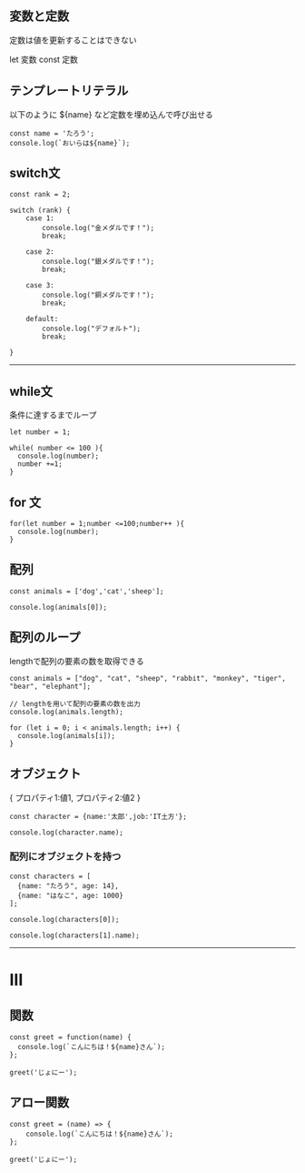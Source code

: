 ## 変数と定数

定数は値を更新することはできない

let 変数
const 定数

## テンプレートリテラル

以下のように ${name} など定数を埋め込んで呼び出せる

```
const name = 'たろう';
console.log(`おいらは${name}`);
```

## switch文

```
const rank = 2;

switch (rank) {
  	case 1:
		console.log("金メダルです！");
		break;

	case 2:
		console.log("銀メダルです！");
		break;

    case 3:
		console.log("銅メダルです！");
		break;
	
	default:
		console.log("デフォルト");
		break;	

}
```

---

## while文

条件に達するまでループ

```
let number = 1;

while( number <= 100 ){
  console.log(number);
  number +=1;
}
```

## for 文

```
for(let number = 1;number <=100;number++ ){
  console.log(number);
}
```

## 配列

```
const animals = ['dog','cat','sheep'];

console.log(animals[0]);
```

## 配列のループ

lengthで配列の要素の数を取得できる

```
const animals = ["dog", "cat", "sheep", "rabbit", "monkey", "tiger", "bear", "elephant"];

// lengthを用いて配列の要素の数を出力
console.log(animals.length);

for (let i = 0; i < animals.length; i++) {
  console.log(animals[i]);
}
```

## オブジェクト

{ プロパティ1:値1, プロパティ2:値2 }

```
const character = {name:'太郎',job:'IT土方'};

console.log(character.name);
```

### 配列にオブジェクトを持つ

```
const characters = [
  {name: "たろう", age: 14},
  {name: "はなこ", age: 1000}
];

console.log(characters[0]);

console.log(characters[1].name);
```

---

# III

## 関数

```
const greet = function(name) {
  console.log(`こんにちは！${name}さん`);
};

greet('じょにー');
```

## アロー関数


```
const greet = (name) => {
	console.log(`こんにちは！${name}さん`);
};
  
greet('じょにー');
```